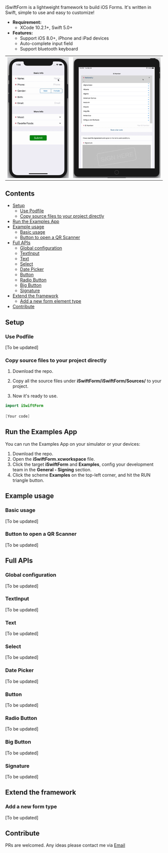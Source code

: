 iSwiftForm is a lightweight framework to build iOS Forms. It's written in Swift, simple to use and easy to customize!

* **Requirement:**
  * XCode 10.2.1+, Swift 5.0+
* **Features:**
  * Support iOS 8.0+, iPhone and iPad devices
  * Auto-complete input field
  * Support bluetooth keyboard

<table>
  <tr>
    <th>
      <img src="Examples/Media/iPhone.gif"/>
    </th>
    <th>
      <img src="Examples/Media/iPad.gif"/>
    </th>
  </tr>
</table>

## Contents

* [Setup](#setup)
  + [Use Podfile](#use-podfile)
  + [Copy source files to your project directly](#copy-source-files-to-your-project-directly)
* [Run the Examples App](#run-the-examples-app)
* [Example usage](#example-usage)
  + [Basic usage](#basic-usage)
  + [Button to open a QR Scanner](#button-to-open-a-qr-scanner)
* [Full APIs](#full-apis)
  + [Global configuration](#global-configuration)
  + [TextInput](#textinput)
  + [Text](#text)
  + [Select](#select)
  + [Date Picker](#date-picker)
  + [Button](#button)
  + [Radio Button](#radio-button)
  + [Big Button](#big-button)
  + [Signature](#signature)
* [Extend the framework](#extend-the-framework)
  + [Add a new form element type](#add-a-new-form-element-type)
* [Contribute](#contribute)

## Setup
### Use Podfile

[To be updated]

### Copy source files to your project directly

1. Download the repo.

2. Copy all the source files under **iSwiftForm/iSwiftForm/Sources/** to your project.

3. Now it's ready to use.

```swift
import iSwiftForm

[Your code]

```

## Run the Examples App

You can run the Examples App on your simulator or your devices:
1. Download the repo.
2. Open the **iSwiftForm.xcworkspace** file.
3. Click the target **iSwiftForm** and **Examples**, config your development team in the **General - Signing** section.
4. Click the scheme **Examples** on the top-left corner, and hit the RUN triangle button.

## Example usage
### Basic usage

[To be updated]

### Button to open a QR Scanner

[To be updated]

## Full APIs

### Global configuration

[To be updated]

### TextInput

[To be updated]

### Text

[To be updated]

### Select

[To be updated]

### Date Picker

[To be updated]

### Button

[To be updated]

### Radio Button

[To be updated]

### Big Button

[To be updated]

### Signature

[To be updated]

## Extend the framework

### Add a new form type

[To be updated]

## Contribute

PRs are welcomed. Any ideas please contact me via [Email](malto:wangrqt196@gmail.com)
